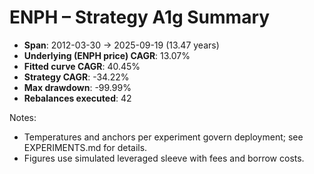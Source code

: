 # ENPH – Strategy A1g Summary

- **Span**: 2012-03-30 → 2025-09-19 (13.47 years)
- **Underlying (ENPH price) CAGR**: 13.07%
- **Fitted curve CAGR**: 40.45%
- **Strategy CAGR**: -34.22%
- **Max drawdown**: -99.99%
- **Rebalances executed**: 42

Notes:

- Temperatures and anchors per experiment govern deployment; see EXPERIMENTS.md for details.
- Figures use simulated leveraged sleeve with fees and borrow costs.

